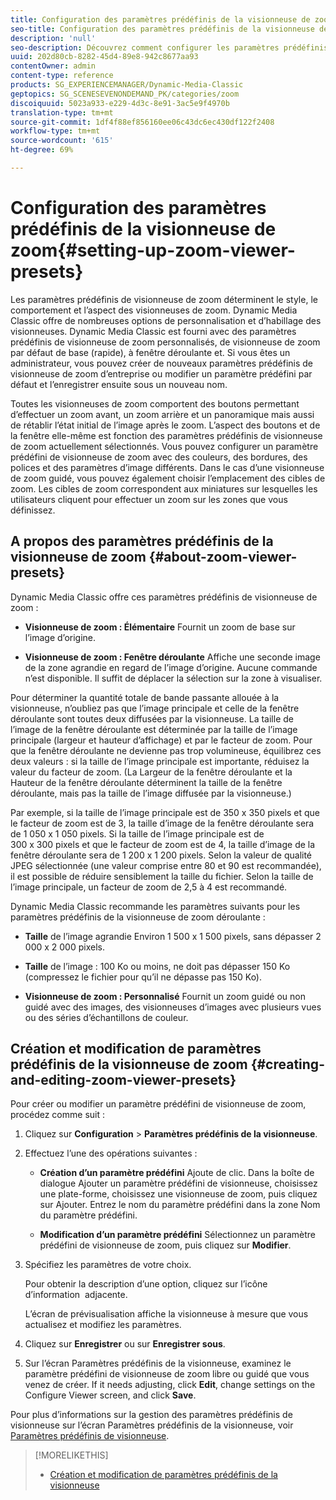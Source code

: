 ```yaml
---
title: Configuration des paramètres prédéfinis de la visionneuse de zoom
seo-title: Configuration des paramètres prédéfinis de la visionneuse de zoom
description: 'null'
seo-description: Découvrez comment configurer les paramètres prédéfinis de la visionneuse de zoom.
uuid: 202d80cb-8282-45d4-89e8-942c8677aa93
contentOwner: admin
content-type: reference
products: SG_EXPERIENCEMANAGER/Dynamic-Media-Classic
geptopics: SG_SCENESEVENONDEMAND_PK/categories/zoom
discoiquuid: 5023a933-e229-4d3c-8e91-3ac5e9f4970b
translation-type: tm+mt
source-git-commit: 1df4f88ef856160ee06c43dc6ec430df122f2408
workflow-type: tm+mt
source-wordcount: '615'
ht-degree: 69%

---
```



# Configuration des paramètres prédéfinis de la visionneuse de zoom{#setting-up-zoom-viewer-presets}

Les paramètres prédéfinis de visionneuse de zoom déterminent le style, le comportement et l’aspect des visionneuses de zoom. Dynamic Media Classic offre de nombreuses options de personnalisation et d’habillage des visionneuses. Dynamic Media Classic est fourni avec des paramètres prédéfinis de visionneuse de zoom personnalisés, de visionneuse de zoom par défaut de base (rapide), à fenêtre déroulante et. Si vous êtes un administrateur, vous pouvez créer de nouveaux paramètres prédéfinis de visionneuse de zoom d’entreprise ou modifier un paramètre prédéfini par défaut et l’enregistrer ensuite sous un nouveau nom.

Toutes les visionneuses de zoom comportent des boutons permettant d’effectuer un zoom avant, un zoom arrière et un panoramique mais aussi de rétablir l’état initial de l’image après le zoom. L’aspect des boutons et de la fenêtre elle-même est fonction des paramètres prédéfinis de visionneuse de zoom actuellement sélectionnés. Vous pouvez configurer un paramètre prédéfini de visionneuse de zoom avec des couleurs, des bordures, des polices et des paramètres d’image différents. Dans le cas d’une visionneuse de zoom guidé, vous pouvez également choisir l’emplacement des cibles de zoom. Les cibles de zoom correspondent aux miniatures sur lesquelles les utilisateurs cliquent pour effectuer un zoom sur les zones que vous définissez.

## A propos des paramètres prédéfinis de la visionneuse de zoom {#about-zoom-viewer-presets}

Dynamic Media Classic offre ces paramètres prédéfinis de visionneuse de zoom :

* **Visionneuse de zoom : Élémentaire** Fournit un zoom de base sur l’image d’origine.

* **Visionneuse de zoom : Fenêtre déroulante** Affiche une seconde image de la zone agrandie en regard de l’image d’origine. Aucune commande n’est disponible. Il suffit de déplacer la sélection sur la zone à visualiser.

Pour déterminer la quantité totale de bande passante allouée à la visionneuse, n’oubliez pas que l’image principale et celle de la fenêtre déroulante sont toutes deux diffusées par la visionneuse. La taille de l’image de la fenêtre déroulante est déterminée par la taille de l’image principale (largeur et hauteur d’affichage) et par le facteur de zoom. Pour que la fenêtre déroulante ne devienne pas trop volumineuse, équilibrez ces deux valeurs : si la taille de l’image principale est importante, réduisez la valeur du facteur de zoom. (La Largeur de la fenêtre déroulante et la Hauteur de la fenêtre déroulante déterminent la taille de la fenêtre déroulante, mais pas la taille de l’image diffusée par la visionneuse.)

Par exemple, si la taille de l’image principale est de 350 x 350 pixels et que le facteur de zoom est de 3, la taille d’image de la fenêtre déroulante sera de 1 050 x 1 050 pixels. Si la taille de l’image principale est de 300 x 300 pixels et que le facteur de zoom est de 4, la taille d’image de la fenêtre déroulante sera de 1 200 x 1 200 pixels. Selon la valeur de qualité JPEG sélectionnée (une valeur comprise entre 80 et 90 est recommandée), il est possible de réduire sensiblement la taille du fichier. Selon la taille de l’image principale, un facteur de zoom de 2,5 à 4 est recommandé.

Dynamic Media Classic recommande les paramètres suivants pour les paramètres prédéfinis de la visionneuse de zoom déroulante :

* **Taille** de l’image agrandie Environ 1 500 x 1 500 pixels, sans dépasser 2 000 x 2 000 pixels.

* **Taille** de l’image : 100 Ko ou moins, ne doit pas dépasser 150 Ko (compressez le fichier pour qu’il ne dépasse pas 150 Ko).

* **Visionneuse de zoom : Personnalisé** Fournit un zoom guidé ou non guidé avec des images, des visionneuses d’images avec plusieurs vues ou des séries d’échantillons de couleur.

## Création et modification de paramètres prédéfinis de la visionneuse de zoom {#creating-and-editing-zoom-viewer-presets}

Pour créer ou modifier un paramètre prédéfini de visionneuse de zoom, procédez comme suit :

1. Cliquez sur **Configuration** > **Paramètres prédéfinis de la visionneuse**.
1. Effectuez l’une des opérations suivantes :

   * **Création d’un paramètre prédéfini** Ajoute de clic. Dans la boîte de dialogue Ajouter un paramètre prédéfini de visionneuse, choisissez une plate-forme, choisissez une visionneuse de zoom, puis cliquez sur Ajouter. Entrez le nom du paramètre prédéfini dans la zone Nom du paramètre prédéfini.

   * **Modification d’un paramètre prédéfini** Sélectionnez un paramètre prédéfini de visionneuse de zoom, puis cliquez sur 
**Modifier**.

1. Spécifiez les paramètres de votre choix.

   Pour obtenir la description d’une option, cliquez sur l’icône d’information  adjacente.

   L’écran de prévisualisation affiche la visionneuse à mesure que vous actualisez et modifiez les paramètres.

1. Cliquez sur **Enregistrer** ou sur **Enregistrer sous**.
1. Sur l’écran Paramètres prédéfinis de la visionneuse, examinez le paramètre prédéfini de visionneuse de zoom libre ou guidé que vous venez de créer. If it needs adjusting, click **Edit**, change settings on the Configure Viewer screen, and click **Save**.

Pour plus d’informations sur la gestion des paramètres prédéfinis de visionneuse sur l’écran Paramètres prédéfinis de la visionneuse, voir [Paramètres prédéfinis de visionneuse](application-setup.md#viewer_presets).

>[!MORELIKETHIS]
>
>* [Création et modification de paramètres prédéfinis de la visionneuse](application-setup.md#adding_and_editing_viewer_presets)


